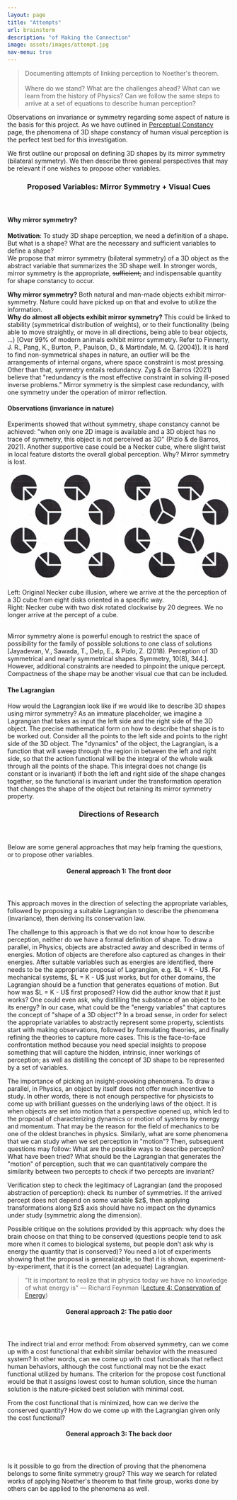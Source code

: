 ```yaml
---
layout: page
title: "Attempts"
url: brainstorm
description: "of Making the Connection"
image: assets/images/attempt.jpg
nav-menu: true
---
```


<blockquote>
	Documenting attempts of linking perception to Noether's theorem.
	<br /><br />
	Where do we stand? What are the challenges ahead? What can we learn from the history of Physics? Can we follow the same steps to arrive at a set of equations to describe human perception? 
</blockquote>

<p>
Observations on invariance or symmetry regarding some aspect of nature is the basis for this project. As we have outlined in <a href="perceptualConstancy.html">Perceptual Constancy</a> page, the phenomena of 3D shape constancy of human visual perception is the perfect test bed for this investigation. 
</p>
<p>
We first outline our proposal on defining 3D shapes by its mirror symmetry (bilateral symmetry). We then describe three general perspectives that may be relevant if one wishes to propose other variables.  
</p>


<header class="major">
    <h3>Proposed Variables: Mirror Symmetry + Visual Cues</h3>
</header>
<h4>Why mirror symmetry?</h4>
<p>
	<b>Motivation</b>: To study 3D shape perception, we need a definition of a shape. But what is a shape? What are the necessary and sufficient variables to define a shape? <br />
	We propose that mirror symmetry (bilateral symmetry) of a 3D object as the abstract variable that summarizes the 3D shape well. In stronger words, mirror symmetry is the appropriate, <strike>sufficient,</strike> and indispensable quantity for shape constancy to occur. 
</p>
<p>
	<b>Why mirror symmetry?</b>
	Both natural and man-made objects exhibit mirror-symmetry. Nature could have picked up on that and evolve to utilize the information. <br />
	<b>Why do almost all objects exhibit mirror symmetry?</b> This could be linked to stability (symmetrical distribution of weights), or to their functionality (being able to move straightly, or move in all directions, being able to bear objects, ...) [Over 99% of modern animals exhibit mirror symmetry. Refer to Finnerty, J. R., Pang, K., Burton, P., Paulson, D., & Martindale, M. Q. (2004)]. It is hard to find non-symmetrical shapes in nature, an outlier will be the arrangements of internal organs, where space constraint is most pressing.<br />
	Other than that, symmetry entails redundancy. Zyg & de Barros (2021) believe that "redundancy is the most effective constraint in solving ill-posed inverse problems." Mirror symmetry is the simplest case redundancy, with one symmetry under the operation of mirror reflection. 
</p>
<h4>Observations (invariance in nature)</h4>
<p>
	Experiments showed that without symmetry, shape constancy cannot be achieved: "when only one 2D image is available and a 3D object has no trace of symmetry, this object is not perceived as 3D" (Pizlo & de Barros, 2021). Another supportive case could be a Necker cube, where slight twist in local feature distorts the overall global perception. Why? Mirror symmetry is lost. 
</p>
<div class="row uniform">
	<div class="6u 12u$(medium)">
		<span><img src="assets/images/neckerCubes.png" alt="Necker Cubes"></span>
	</div>
	<div class="6u 12u$(medium)">
		<p>
			Left: Original Necker cube illusion, where we arrive at the the perception of a 3D cube from eight disks oriented in a specific way. <br />
			Right: Necker cube with two disk rotated clockwise by 20 degrees. We no longer arrive at the percept of a cube.<br /><br />
		</p>
	</div>
</div>

<p>
	Mirror symmetry alone is powerful enough to restrict the space of possibility for the family of possible solutions to one class of solutions [Jayadevan, V., Sawada, T., Delp, E., & Pizlo, Z. (2018). Perception of 3D symmetrical and nearly symmetrical shapes. Symmetry, 10(8), 344.]. However, additional constraints are needed to pinpoint the unique percept. Compactness of the shape may be another visual cue that can be included.
</p>
<h4>The Lagrangian</h4>
<p>
	How would the Lagrangian look like if we would like to describe 3D shapes using mirror symmetry? As an immature placeholder, we imagine a Lagrangian that takes as input the left side and the right side of the 3D object. The precise mathematical form on how to describe that shape is to be worked out. Consider all the points to the left side and points to the right side of the 3D object. The "dynamics" of the object, the Lagrangian, is a function that will sweep through the region in between the left and right side, so that the action functional will be the integral of the whole walk through all the points of the shape. This integral does not change (is constant or is invariant) if both the left and right side of the shape changes together, so the functional is invariant under the transformation operation that changes the shape of the object but retaining its mirror symmetry property. 
</p>


<header class="major">
    <h3>Directions of Research</h3>
</header>
Below are some general approaches that may help framing the questions, or to propose other variables.
<header class="major">
    <h4>General approach 1: The front door</h4>
</header>
<p>
	This approach moves in the direction of selecting the appropriate variables, followed by proposing a suitable Lagrangian to describe the phenomena (invariance), then deriving its conservation law. 
</p>
<p>
	The challenge to this approach is that we do not know how to describe perception, neither do we have a formal definition of shape. To draw a parallel, in Physics, objects are abstracted away and described in terms of energies. Motion of objects are therefore also captured as changes in their energies. After suitable variables such as energies are identified, there needs to be the appropriate proposal of Lagrangian, e.g. $L = K - U$. For mechanical systems, $L = K - U$ just works, but for other domains, the Lagrangian should be a function that generates equations of motion. But how was $L = K - U$ first proposed? How did the author know that it just works? One could even ask, why distilling the substance of an object to be its energy? In our case, what could be the "energy variables" that captures the concept of "shape of a 3D object"? In a broad sense, in order for select the appropriate variables to abstractly represent some property, scientists start with making observations, followed by formulating theories, and finally refining the theories to capture more cases. This is the face-to-face confrontation method because you need special insights to propose something that will capture the hidden, intrinsic, inner workings of perception; as well as distilling the concept of 3D shape to be represented by a set of variables.
</p>
<p>
	The importance of picking an insight-provoking phenomena. To draw a parallel, in Physics, an object by itself does not offer much incentive to study. In other words, there is not enough perspective for physicists to come up with brilliant guesses on the underlying laws of the object. It is when objects are set into motion that a perspective opened up, which led to the proposal of characterizing dynamics or motion of systems by energy and momentum. That may be the reason for the field of mechanics to be one of the oldest branches in physics. Similarly, what are some phenomena that we can study when we set perception in "motion"? Then, subsequent questions may follow: What are the possible ways to describe perception? What have been tried? What should be the Lagrangian that generates the "motion" of perception, such that we can quantitatively compare the similarity between two percepts to check if two percepts are invariant?
</p>
<p>
	Verification step to check the legitimacy of Lagrangian (and the proposed abstraction of perception): check its number of symmetries. If the arrived percept does not depend on some variable $z$, then applying transformations along $z$ axis should have no impact on the dynamics under study (symmetric along the dimension).
</p>
<p>
	Possible critique on the solutions provided by this approach: why does the brain choose on that thing to be conserved (questions people tend to ask more when it comes to biological systems, but people don’t ask why is energy the quantity that is conserved)? You need a lot of experiments showing that the proposal is generalizable, so that it is shown, experiment-by-experiment, that it is the correct (an adequate) Lagrangian. 
</p>
<blockquote>
"It is important to realize that in physics today we have no knowledge of what energy is" &#8212; Richard Feynman (<a href="https://www.feynmanlectures.caltech.edu/I_04.html">Lecture 4: Conservation of Energy</a>)
</blockquote>



<header class="major">
    <h4>General approach 2: The patio door</h4>
</header>
<p>
	The indirect trial and error method:
	From observed symmetry, can we come up with a cost functional that exhibit similar behavior with the measured system? In other words, can we come up with cost functionals that reflect human behaviors, although the cost functional may not be the exact functional utilized by humans. The criterion for the propose cost functional would be that it assigns lowest cost to human solution, since the human solution is the nature-picked best solution with minimal cost. 
</p>
<p>
	From the cost functional that is minimized, how can we derive the conserved quantity? How do we come up with the Lagrangian given only the cost functional? 
</p>


<header class="major">
    <h4>General approach 3: The back door</h4>
</header>
<p>
	Is it possible to go from the direction of proving that the phenomena belongs to some finite symmetry group? This way we search for related works of applying Noether's theorem to that finite group, works done by others can be applied to the phenomena as well.
</p>
















